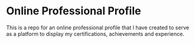 # Online Professional Profile
This is a repo for an online professional profile that I have created to serve as a platform to display my certifications, achievements and experience.
